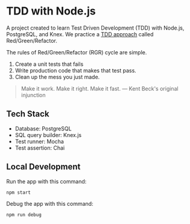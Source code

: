 # TDD with Node.js

A project created to learn Test Driven Development (TDD) with Node.js, PostgreSQL, and Knex.
We practice a [TDD approach](https://blog.cleancoder.com/uncle-bob/2014/12/17/TheCyclesOfTDD.html) called Red/Green/Refactor.

The rules of Red/Green/Refactor (RGR) cycle are simple.

1. Create a unit tests that fails
2. Write production code that makes that test pass.
3. Clean up the mess you just made.

> Make it work. Make it right. Make it fast. — Kent Beck's original injunction

## Tech Stack

- Database: PostgreSQL
- SQL query builder: Knex.js
- Test runner: Mocha
- Test assertion: Chai

## Local Development

Run the app with this command:

```sh
npm start
```

Debug the app with this command:

```sh
npm run debug
```
